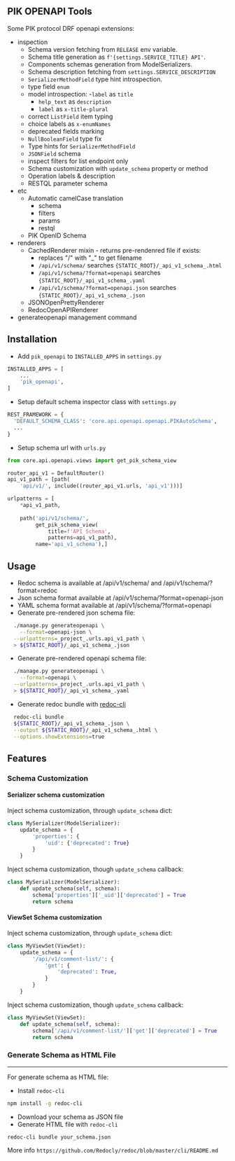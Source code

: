 ## PIK OPENAPI Tools

Some PIK protocol DRF openapi extensions:
  - inspection
    - Schema version fetching from `RELEASE` env variable.
    - Schema title generation as `f'{settings.SERVICE_TITLE} API'`.
    - Components schemas generation from ModelSerializers.
    - Schema description fetching from `settings.SERVICE_DESCRIPTION`
    - `SerializerMethodField` type hint introspection.
    - type field `enum`
    - model introspection:
      -`label` as `title`
      - `help_text` as `description` 
      - `label` as `x-title-plural`
    - correct `ListField` item typing
    - choice labels as `x-enumNames`
    - deprecated fields marking
    - `NullBooleanField` type fix
    - Type hints for `SerializerMethodField`
    - `JSONField` schema
    - inspect filters for list endpoint only
    - Schema customization with `update_schema` property or method
    - Operation labels & description
    - RESTQL parameter schema
  - etc
    - Automatic camelCase translation
      - schema
      - filters
      - params
      - restql
    - PIK OpenID Schema
  - renderers
    - CachedRenderer mixin - returns pre-rendenred file if exists:
        - replaces "/" with "_" to get filename
        - `/api/v1/schema/` searches `{STATIC_ROOT}/_api_v1_schema_.html`
        - `/api/v1/schema/?format=openapi` searches `{STATIC_ROOT}/_api_v1_schema_.yaml`
        - `/api/v1/schema/?format=openapi.json` searches `{STATIC_ROOT}/_api_v1_schema_.json`
    - JSONOpenPrettyRenderer
    - RedocOpenAPIRenderer
  - generateopenapi management command

## Installation

- Add `pik_openapi` to `INSTALLED_APPS` in `settings.py`
```python
INSTALLED_APPS = [
    ...
    'pik_openapi',
]
```

- Setup default schema inspector class with `settings.py`
```python
REST_FRAMEWORK = {
  'DEFAULT_SCHEMA_CLASS': 'core.api.openapi.openapi.PIKAutoSchema',
  ...
}
```

- Setup schema url with `urls.py`
```python
from core.api.openapi.views import get_pik_schema_view

router_api_v1 = DefaultRouter()
api_v1_path = [path(
    'api/v1/', include((router_api_v1.urls, 'api_v1')))]

urlpatterns = [
    *api_v1_path,
    
    path('api/v1/schema/',
         get_pik_schema_view(
             title=f'API Schema',
             patterns=api_v1_path),
         name='api_v1_schema'),]
```

## Usage

- Redoc schema is available at /api/v1/schema/ and /api/v1/schema/?format=redoc
- Json schema format available at /api/v1/schema/?format=openapi-json
- YAML schema format available at /api/v1/schema/?format=openapi
- Generate pre-rendered json schema file:
```sh  
  ./manage.py generateopenapi \
    --format=openapi-json \
  --urlpatterns=_project_.urls.api_v1_path \
  > ${STATIC_ROOT}/_api_v1_schema_.json
```
- Generate pre-rendered openapi schema file:
```sh  
  ./manage.py generateopenapi \
    --format=openapi \
  --urlpatterns=_project_.urls.api_v1_path \
  > ${STATIC_ROOT}/_api_v1_schema_.yaml
```
- Generate redoc bundle with [redoc-cli](https://www.npmjs.com/package/redoc-cli#user-content-usage)
```bash
  redoc-cli bundle 
  ${STATIC_ROOT}/_api_v1_schema_.json \
  --output ${STATIC_ROOT}/_api_v1_schema_.html \
  --options.showExtensions=true
```

## Features


### Schema Customization


#### Serializer schema customization

Inject schema customization, through `update_schema` dict:

```python
class MySerializer(ModelSerializer):
    update_schema = {
        'properties': {
            'uid': {'deprecated': True}
        }
    }
```

Inject schema customization, though `update_schema` callback:

```python
class MySerializer(ModelSerializer):
    def update_schema(self, schema):
        schema['properties']['_uid']['deprecated'] = True
        return schema
```

#### ViewSet Schema customization

Inject schema customization, through `update_schema` dict:

```python
class MyViewSet(ViewSet):
    update_schema = {
        '/api/v1/comment-list/': {
            'get': {
                'deprecated': True,
            }
        }
    }
```
Inject schema customization, though `update_schema` callback:

```python
class MyViewSet(ViewSet):
    def update_schema(self, schema):
        schema['/api/v1/comment-list/']['get']['deprecated'] = True
        return schema
```

### Generate Schema as HTML File
------------------------

For generate schema as HTML file:

- Install `redoc-cli`
```bash
npm install -g redoc-cli
```
- Download your schema as JSON file
- Generate HTML file with `redoc-cli`
```bash
redoc-cli bundle your_schema.json
```

More info `https://github.com/Redocly/redoc/blob/master/cli/README.md`
